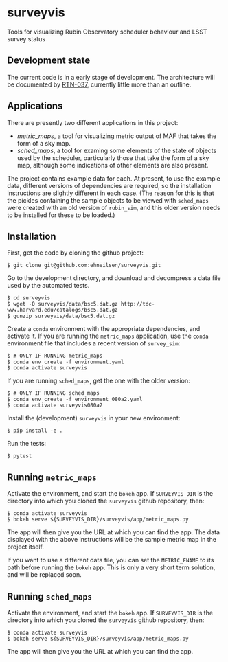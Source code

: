# surveyvis
Tools for visualizing Rubin Observatory scheduler behaviour and LSST survey status

## Development state

The current code is in a early stage of development. The architecture will
be documented by [RTN-037](https://rtn-037.lsst.io/), currently little more than
an outline.

## Applications

There are presently two different applications in this project:

- *metric_maps*, a tool for visualizing metric output of MAF that takes the form
of a sky map.
- *sched_maps*, a tool for examing some elements of the state of objects used by
the scheduler, particularly those that take the form of a sky map, although some
indications of other elements are also present.

The project contains example data for each. At present, to use the example data,
different versions of dependencies are required, so the installation instructions
are slightly different in each case. (The reason for this is that the pickles
containing the sample objects to be viewed with `sched_maps` were created with
an old version of `rubin_sim`, and this older version needs to be installed for
these to be loaded.)

## Installation

First, get the code by cloning the github project:

    $ git clone git@github.com:ehneilsen/surveyvis.git

Go to the development directory, and download and decompress a data file used
by the automated tests. 

    $ cd surveyvis
    $ wget -O surveyvis/data/bsc5.dat.gz http://tdc-www.harvard.edu/catalogs/bsc5.dat.gz
    $ gunzip surveyvis/data/bsc5.dat.gz

Create a `conda` environment with the appropriate dependencies, and activate it.
If you are running the `metric_maps` application, use the `conda` environment
file that includes a recent version of `survey_sim`:

    $ # ONLY IF RUNNING metric_maps
    $ conda env create -f environment.yaml
    $ conda activate surveyvis

If you are running `sched_maps`, get the one with the older version:

    $ # ONLY IF RUNNING sched_maps
    $ conda env create -f environment_080a2.yaml
    $ conda activate surveyvis080a2

Install the (development) `surveyvis` in your new environment:

    $ pip install -e .

Run the tests:

    $ pytest

## Running `metric_maps`

Activate the environment, and start the `bokeh` app. If `SURVEYVIS_DIR` is the
directory into which you cloned the `surveyvis` github repository, then:

    $ conda activate surveyvis
    $ bokeh serve ${SURVEYVIS_DIR}/surveyvis/app/metric_maps.py

The app will then give you the URL at which you can find the app. The data
displayed with the above instructions will be the sample metric map in the
project itself.

If you want to use a different data file, you can set the `METRIC_FNAME`
to its path before running the `bokeh` app. This is only a very short term
solution, and will be replaced soon.

## Running `sched_maps`

Activate the environment, and start the `bokeh` app. If `SURVEYVIS_DIR` is the
directory into which you cloned the `surveyvis` github repository, then:

    $ conda activate surveyvis
    $ bokeh serve ${SURVEYVIS_DIR}/surveyvis/app/metric_maps.py

The app will then give you the URL at which you can find the app.
